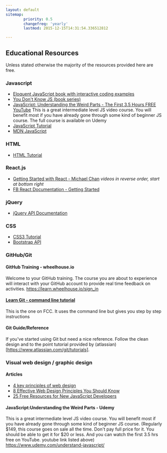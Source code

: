 ```yaml
---
layout: default
sitemap:
        priority: 0.5
        changefreq: 'yearly'
        lastmod: 2015-12-15T14:31:54.336512812

---
```


## Educational Resources ##

Unless stated otherwise the majority of the resources provided here are free.

### Javascript ###

- [Eloquent JavaScript book with interactive coding examples](http://eloquentjavascript.net)
- [You Don't Know JS (book series)](https://github.com/getify/You-Dont-Know-JS)
- [JavaScript: Understanding the Weird Parts - The First 3.5 Hours FREE YouTube](https://www.youtube.com/watch?v=Bv_5Zv5c-Ts)
  This is a great intermediate level JS video course. You will benefit most if you have already gone through some kind of beginner JS course. The full course is available on Udemy
- [JavaScript Tutorial](http://www.w3schools.com/js/)
- [MDN JavaScript](https://developer.mozilla.org/en-US/docs/Web/JavaScript)

### HTML ###

- [HTML Tutorial](http://www.w3schools.com/html/)

### React.js ###
- [Getting Started with React - Michael Chan](http://www.sitepoint.com/author/mchan/) _videos in reverse order, start at bottom right_
- [FB React Documentation - Getting Started](https://facebook.github.io/react/docs/getting-started.html)

### jQuery ###
- [jQuery API Documentation](https://api.jquery.com/)
 
### CSS ###
- [CSS3 Tutorial](http://www.w3schools.com/css/)
- [Bootstrap API](http://bootstrapdocs.com/v3.1.1/docs/javascript/)
 

### GitHub/Git ###

#### GitHub Training - wheelhouse.io ####
Welcome to your GitHub training. The course you are about to experience will interact with your GitHub account to provide real time feedback on activities. 
https://learn.wheelhouse.io/sign_in

#### [Learn Git - command line tutorial](http://www.freecodecamp.com/challenges/waypoint-save-your-code-revisions-forever-with-git) ####
This is the one on FCC. It uses the command line but gives you step by step instructions


#### Git Guide/Reference ####

If you've started using Git but need a nice reference. Follow the clean design and to the point tutorial provided by (atlassian)[https://www.atlassian.com/git/tutorials].

### Visual web design / graphic design ###
 
#### Articles ####

- [4 key principles of web design](https://99designs.com/designer-blog/2014/11/07/web-design-basics-guide/)
- [8 Effective Web Design Principles You Should Know ](http://conversionxl.com/8-universal-web-design-principles-you-should-to-know/)
- [25 Free Resources for New JavaScript Developers ](https://medium.freecodecamp.com/25-free-resources-for-new-javascript-developers-11342cf1f4df#.5x5yeew5z)

#### JavaScript:Understanding the Weird Parts - Udemy ####

This is a great intermediate level JS video course. You will benefit most if you have already gone through some kind of beginner JS course. (Regularly $149, this course goes on sale all the time. Don't pay full price for it. You should be able to get it for $20 or less. And you can watch the first 3.5 hrs free on YouTube. youtube link listed above)
https://www.udemy.com/understand-javascript/

